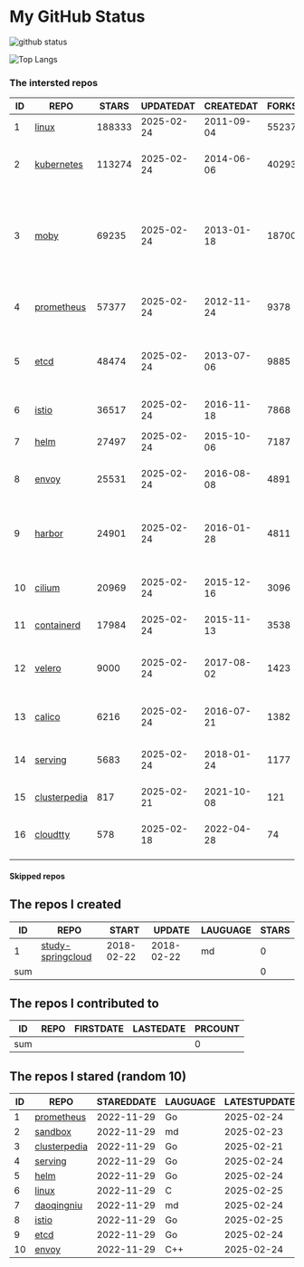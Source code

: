 # My GitHub Status

<img src="https://github-readme-stats-1.yihong0618.vercel.app/api?username=daoqingniu&show_icons=true&&&hide_title=true&count_private=true" alt="github status" />

![Top Langs](https://github-readme-stats-1.yihong0618.vercel.app/api/top-langs/?username=daoqingniu&layout=compact)

<!--START_SECTION:github_repos-->
### The intersted repos
| ID |                              REPO                               | STARS  | UPDATEDAT  | CREATEDAT  | FORKSCOUNT |                                                DESCRIPTIONS                                                |
|----|-----------------------------------------------------------------|--------|------------|------------|------------|------------------------------------------------------------------------------------------------------------|
|  1 | [linux](https://github.com/torvalds/linux)                      | 188333 | 2025-02-24 | 2011-09-04 |      55237 | Linux kernel source tree                                                                                   |
|  2 | [kubernetes](https://github.com/kubernetes/kubernetes)          | 113274 | 2025-02-24 | 2014-06-06 |      40293 | Production-Grade Container Scheduling and Management                                                       |
|  3 | [moby](https://github.com/moby/moby)                            |  69235 | 2025-02-24 | 2013-01-18 |      18700 | The Moby Project - a collaborative project for the container ecosystem to assemble container-based systems |
|  4 | [prometheus](https://github.com/prometheus/prometheus)          |  57377 | 2025-02-24 | 2012-11-24 |       9378 | The Prometheus monitoring system and time series database.                                                 |
|  5 | [etcd](https://github.com/etcd-io/etcd)                         |  48474 | 2025-02-24 | 2013-07-06 |       9885 | Distributed reliable key-value store for the most critical data of a distributed system                    |
|  6 | [istio](https://github.com/istio/istio)                         |  36517 | 2025-02-24 | 2016-11-18 |       7868 | Connect, secure, control, and observe services.                                                            |
|  7 | [helm](https://github.com/helm/helm)                            |  27497 | 2025-02-24 | 2015-10-06 |       7187 | The Kubernetes Package Manager                                                                             |
|  8 | [envoy](https://github.com/envoyproxy/envoy)                    |  25531 | 2025-02-24 | 2016-08-08 |       4891 | Cloud-native high-performance edge/middle/service proxy                                                    |
|  9 | [harbor](https://github.com/goharbor/harbor)                    |  24901 | 2025-02-24 | 2016-01-28 |       4811 | An open source trusted cloud native registry project that stores, signs, and scans content.                |
| 10 | [cilium](https://github.com/cilium/cilium)                      |  20969 | 2025-02-24 | 2015-12-16 |       3096 | eBPF-based Networking, Security, and Observability                                                         |
| 11 | [containerd](https://github.com/containerd/containerd)          |  17984 | 2025-02-24 | 2015-11-13 |       3538 | An open and reliable container runtime                                                                     |
| 12 | [velero](https://github.com/vmware-tanzu/velero)                |   9000 | 2025-02-24 | 2017-08-02 |       1423 | Backup and migrate Kubernetes applications and their persistent volumes                                    |
| 13 | [calico](https://github.com/projectcalico/calico)               |   6216 | 2025-02-24 | 2016-07-21 |       1382 | Cloud native networking and network security                                                               |
| 14 | [serving](https://github.com/knative/serving)                   |   5683 | 2025-02-24 | 2018-01-24 |       1177 | Kubernetes-based, scale-to-zero, request-driven compute                                                    |
| 15 | [clusterpedia](https://github.com/clusterpedia-io/clusterpedia) |    817 | 2025-02-21 | 2021-10-08 |        121 | The Encyclopedia of Kubernetes clusters                                                                    |
| 16 | [cloudtty](https://github.com/cloudtty/cloudtty)                |    578 | 2025-02-18 | 2022-04-28 |         74 | A Friendly Kubernetes CloudShell (Web Terminal) !                                                          |



#### Skipped repos
<!--END_SECTION:github_repos-->

<!--START_SECTION:my_github-->
## The repos I created
| ID  |                                 REPO                                 |   START    |   UPDATE   | LAUGUAGE | STARS |
|-----|----------------------------------------------------------------------|------------|------------|----------|-------|
|   1 | [study-springcloud](https://github.com/daoqingniu/study-springcloud) | 2018-02-22 | 2018-02-22 | md       |     0 |
| sum |                                                                      |            |            |          |     0 |

## The repos I contributed to
| ID  | REPO | FIRSTDATE | LASTEDATE | PRCOUNT |
|-----|------|-----------|-----------|---------|
| sum |      |           |           |       0 |

## The repos I stared (random 10)
| ID |                              REPO                               | STAREDDATE | LAUGUAGE | LATESTUPDATE |
|----|-----------------------------------------------------------------|------------|----------|--------------|
|  1 | [prometheus](https://github.com/prometheus/prometheus)          | 2022-11-29 | Go       | 2025-02-24   |
|  2 | [sandbox](https://github.com/cncf/sandbox)                      | 2022-11-29 | md       | 2025-02-23   |
|  3 | [clusterpedia](https://github.com/clusterpedia-io/clusterpedia) | 2022-11-29 | Go       | 2025-02-21   |
|  4 | [serving](https://github.com/knative/serving)                   | 2022-11-29 | Go       | 2025-02-24   |
|  5 | [helm](https://github.com/helm/helm)                            | 2022-11-29 | Go       | 2025-02-24   |
|  6 | [linux](https://github.com/torvalds/linux)                      | 2022-11-29 | C        | 2025-02-25   |
|  7 | [daoqingniu](https://github.com/daoqingniu/daoqingniu)          | 2022-11-29 | md       | 2025-02-24   |
|  8 | [istio](https://github.com/istio/istio)                         | 2022-11-29 | Go       | 2025-02-25   |
|  9 | [etcd](https://github.com/etcd-io/etcd)                         | 2022-11-29 | Go       | 2025-02-24   |
| 10 | [envoy](https://github.com/envoyproxy/envoy)                    | 2022-11-29 | C++      | 2025-02-24   |

<!--END_SECTION:my_github-->
